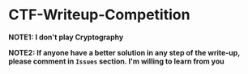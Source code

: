 # CTF-Writeup-Competition

**NOTE1: I don't play Cryptography**

**NOTE2: If anyone have a better solution in any step of the write-up, please comment in `Issues` section. I'm willing to learn from you**
